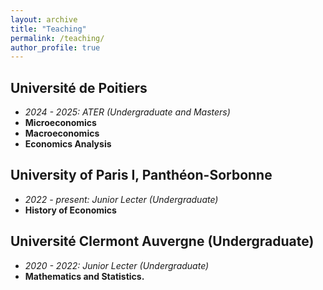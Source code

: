 ```yaml
---
layout: archive
title: "Teaching"
permalink: /teaching/
author_profile: true
---
```


## Université de Poitiers 
 * *2024 - 2025: ATER (Undergraduate and Masters)*
 * **Microeconomics**
 * **Macroeconomics**
 * **Economics Analysis** 

## University of Paris I, Panthéon-Sorbonne 
* *2022 - present: Junior Lecter (Undergraduate)*
 * **History of Economics**

 ## Université Clermont Auvergne (Undergraduate)  
* *2020 - 2022: Junior Lecter (Undergraduate)*
 * **Mathematics and Statistics.**

